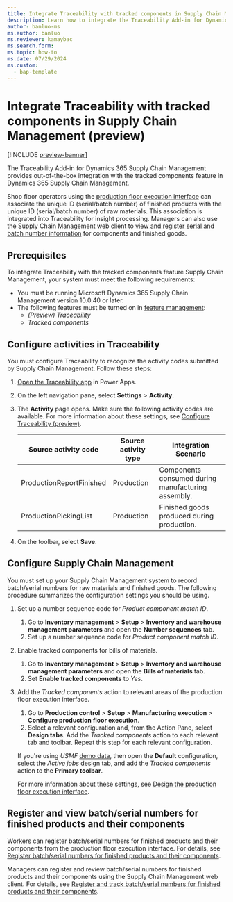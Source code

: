 ```yaml
---
title: Integrate Traceability with tracked components in Supply Chain Management (preview)
description: Learn how to integrate the Traceability Add-in for Dynamics 365 Supply Chain Management with the tracked components feature in Supply Chain Management.
author: banluo-ms
ms.author: banluo
ms.reviewer: kamaybac
ms.search.form: 
ms.topic: how-to
ms.date: 07/29/2024
ms.custom: 
  - bap-template
---
```


# Integrate Traceability with tracked components in Supply Chain Management (preview)

[!INCLUDE [preview-banner](~/../shared-content/shared/preview-includes/preview-banner.md)]
<!-- KFM: Preview until further notice -->

The Traceability Add-in for Dynamics 365 Supply Chain Management provides out-of-the-box integration with the tracked components feature in Dynamics 365 Supply Chain Management.

Shop floor operators using the [production floor execution interface](../production-control/production-floor-execution-use.md) can associate the unique ID (serial/batch number) of finished products with the unique ID (serial/batch number) of raw materials. This association is integrated into Traceability for insight processing. Managers can also use the Supply Chain Management web client to [view and register serial and batch number information](../production-control/tracked-components.md) for components and finished goods.

## Prerequisites

To integrate Traceability with the tracked components feature Supply Chain Management, your system must meet the following requirements:

- You must be running Microsoft Dynamics 365 Supply Chain Management version 10.0.40 or later.
- The following features must be turned on in [feature management](../../fin-ops-core/fin-ops/get-started/feature-management/feature-management-overview.md):
    - *(Preview) Traceability*
    - *Tracked components*

## Configure activities in Traceability

You must configure Traceability to recognize the activity codes submitted by Supply Chain Management. Follow these steps:

1. [Open the Traceability app](traceability-app-run.md) in Power Apps.
1. On the left navigation pane, select **Settings** \> **Activity**.
1. The **Activity** page opens. Make sure the following activity codes are available. For more information about these settings, see [Configure Traceability (preview)](traceability-app-configure.md).

    | Source activity code | Source activity type | Integration Scenario |
    |--|--|--|
    | ProductionReportFinished | Production | Components consumed during manufacturing assembly. |
    | ProductionPickingList | Production | Finished goods produced during production.|

1. On the toolbar, select **Save**.

## Configure Supply Chain Management

You must set up your Supply Chain Management system to record batch/serial numbers for raw materials and finished goods. The following procedure summarizes the configuration settings you should be using.

1. Set up a number sequence code for *Product component match ID*.

    1. Go to **Inventory management** \> **Setup** \> **Inventory and warehouse management parameters** and open the **Number sequences** tab.
    1. Set up a number sequence code for *Product component match ID*.

1. Enable tracked components for bills of materials.

    1. Go to **Inventory management** \> **Setup** \> **Inventory and warehouse management parameters** and open the **Bills of materials** tab.
    1. Set **Enable tracked components** to *Yes*.

1. Add the *Tracked components* action to relevant areas of the production floor execution interface.

    1. Go to **Production control** \> **Setup** \> **Manufacturing execution** \> **Configure production floor execution**.
    1. Select a relevant configuration and, from the Action Pane, select **Design tabs**. Add the *Tracked components* action to each relevant tab and toolbar. Repeat this step for each relevant configuration.

    If you're using *USMF* [demo data](../../fin-ops-core/dev-itpro/get-started/demo-data.md), then open the **Default** configuration, select the *Active jobs* design tab, and add the *Tracked components* action to the **Primary toolbar**.

    For more information about these settings, see [Design the production floor execution interface](../production-control/production-floor-execution-tabs.md).

## Register and view batch/serial numbers for finished products and their components

Workers can register batch/serial numbers for finished products and their components from the production floor execution interface. For details, see [Register batch/serial numbers for finished products and their components](../production-control/production-floor-execution-use.md#tracked-components).

Managers can register and review batch/serial numbers for finished products and their components using the Supply Chain Management web client. For details, see [Register and track batch/serial numbers for finished products and their components](../production-control/tracked-components.md).
